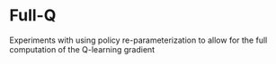 # Full-Q
Experiments with using policy re-parameterization to allow for the full computation of the Q-learning gradient
